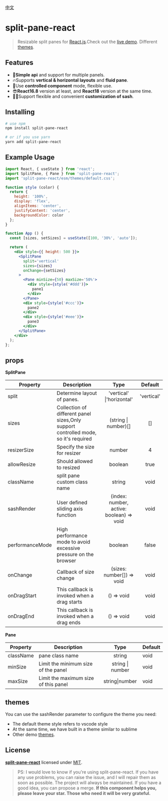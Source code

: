 
[中文](/docs/中文文档.md)

# split-pane-react
> Resizable split panes for [React.js](http://reactjs.org).Check out the [live demo](https://yyllff.github.io/split-pane-react/). Different [themes](https://codesandbox.io/s/split-pane-themes-xmsqtt).

## Features

- 💪**Simple api** and support for multiple panels.
- 🔥Supports **vertical & horizontal layouts** and **fluid pane**.
- 🎉Use **controlled component** mode, flexible use.
- 😎**React16.8** version at least, and **React18** version at the same time.
- 👷‍♂️Support flexible and convenient **customization of sash**.


## Installing

````sh
# use npm
npm install split-pane-react

# or if you use yarn
yarn add split-pane-react
````

## Example Usage

```jsx
import React, { useState } from 'react';
import SplitPane, { Pane } from 'split-pane-react';
import 'split-pane-react/esm/themes/default.css';

function style (color) {
  return {
    height: '100%',
    display: 'flex',
    alignItems: 'center',
    justifyContent: 'center',
    backgroundColor: color
  };
}

function App () {
  const [sizes, setSizes] = useState([100, '30%', 'auto']);

  return (
    <div style={{ height: 500 }}>
      <SplitPane
        split='vertical'
        sizes={sizes}
        onChange={setSizes}
      >
        <Pane minSize={50} maxSize='50%'>
          <div style={style('#ddd')}>
            pane1
          </div>
        </Pane>
        <div style={style('#ccc')}>
          pane2
        </div>
        <div style={style('#eee')}>
          pane3
        </div>
      </SplitPane>
    </div>
  );
};
```

## props

**SplitPane**

|    Property    |    Description   |   Type     |  Default     |
| -------------- | ---------------- | :--------: | :----------: |
| split    | Determine layout of panes. | 'vertical' \|'horizontal' |'vertical' |
| sizes | Collection of different panel sizes,Only support controlled mode, so it's required | (string \| number)[] |[] |
| resizerSize | Specify the size for resizer | number |4 |
| allowResize | Should allowed to resized | boolean |true |
| className | split pane custom class name | string |void |
| sashRender | User defined sliding axis function | (index: number, active: boolean) => void |void |
| performanceMode | High performance mode to avoid excessive pressure on the browser | boolean | false |
| onChange | Callback of size change | (sizes: number[]) => void |void |
| onDragStart | This callback is invoked when a drag starts | () => void |void |
| onDragEnd | This callback is invoked when a drag ends | () => void |void |

**Pane**

|    Property    |    Description   |  Type  | Default |
| ------------------ | ---------------- | :--------: | ------------------ |
| className | pane class name | string | void |
| minSize | Limit the minimum size of the panel | string \| number | void |
| maxSize | Limit the maximum size of this panel | string\|number | void |

## themes

You can use the sashRender parameter to configure the theme you need:

- The default theme style refers to vscode style
- At the same time, we have built in a theme similar to sublime
- Other demo [themes](https://codesandbox.io/s/split-pane-themes-xmsqtt).


## License

**[split-pane-react](https://github.com/yyllff/split-pane-react)** licensed under [MIT](LICENSE).

> PS: I would love to know if you're using split-pane-react. If you have any use problems, you can raise the issue, and I will repair them as soon as possible. The project will always be maintained. If you have a good idea, you can propose a merge. **If this component helps you, please leave your star. Those who need it will be very grateful.**
